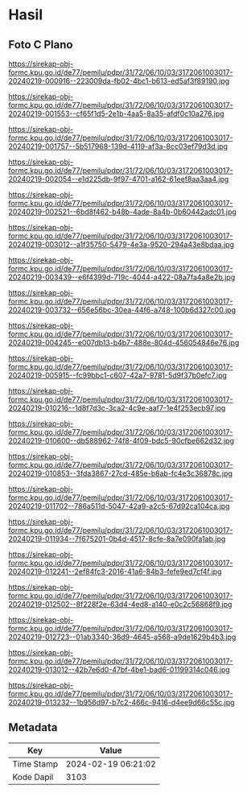 # Hasil

## Foto C Plano

https://sirekap-obj-formc.kpu.go.id/de77/pemilu/pdpr/31/72/06/10/03/3172061003017-20240219-000916--223009da-fb02-4bc1-b613-ed5af3f89190.jpg

https://sirekap-obj-formc.kpu.go.id/de77/pemilu/pdpr/31/72/06/10/03/3172061003017-20240219-001553--cf65f1d5-2e1b-4aa5-8a35-afdf0c10a276.jpg

https://sirekap-obj-formc.kpu.go.id/de77/pemilu/pdpr/31/72/06/10/03/3172061003017-20240219-001757--5b517968-139d-4119-af3a-8cc03ef79d3d.jpg

https://sirekap-obj-formc.kpu.go.id/de77/pemilu/pdpr/31/72/06/10/03/3172061003017-20240219-002054--e1d225db-9f97-4701-a162-61eef8aa3aa4.jpg

https://sirekap-obj-formc.kpu.go.id/de77/pemilu/pdpr/31/72/06/10/03/3172061003017-20240219-002521--6bd8f462-b48b-4ade-8a4b-0b60442adc01.jpg

https://sirekap-obj-formc.kpu.go.id/de77/pemilu/pdpr/31/72/06/10/03/3172061003017-20240219-003012--a1f35750-5479-4e3a-9520-294a43e8bdaa.jpg

https://sirekap-obj-formc.kpu.go.id/de77/pemilu/pdpr/31/72/06/10/03/3172061003017-20240219-003439--e6f4399d-719c-4044-a422-08a7fa4a8e2b.jpg

https://sirekap-obj-formc.kpu.go.id/de77/pemilu/pdpr/31/72/06/10/03/3172061003017-20240219-003732--656e56bc-30ea-44f6-a748-100b6d327c00.jpg

https://sirekap-obj-formc.kpu.go.id/de77/pemilu/pdpr/31/72/06/10/03/3172061003017-20240219-004245--e007db13-b4b7-488e-804d-456054846e76.jpg

https://sirekap-obj-formc.kpu.go.id/de77/pemilu/pdpr/31/72/06/10/03/3172061003017-20240219-005915--fc99bbc1-c607-42a7-9781-5d9f37b0efc7.jpg

https://sirekap-obj-formc.kpu.go.id/de77/pemilu/pdpr/31/72/06/10/03/3172061003017-20240219-010216--1d8f7d3c-3ca2-4c9e-aaf7-1e4f253ecb97.jpg

https://sirekap-obj-formc.kpu.go.id/de77/pemilu/pdpr/31/72/06/10/03/3172061003017-20240219-010600--db588962-74f8-4f09-bdc5-90cfbe662d32.jpg

https://sirekap-obj-formc.kpu.go.id/de77/pemilu/pdpr/31/72/06/10/03/3172061003017-20240219-010853--3fda3867-27cd-485e-b8ab-fc4e3c36878c.jpg

https://sirekap-obj-formc.kpu.go.id/de77/pemilu/pdpr/31/72/06/10/03/3172061003017-20240219-011702--786a511d-5047-42a9-a2c5-67d92ca104ca.jpg

https://sirekap-obj-formc.kpu.go.id/de77/pemilu/pdpr/31/72/06/10/03/3172061003017-20240219-011934--7f675201-0b4d-4517-8cfe-8a7e090fa1ab.jpg

https://sirekap-obj-formc.kpu.go.id/de77/pemilu/pdpr/31/72/06/10/03/3172061003017-20240219-012241--2ef84fc3-2016-41a6-84b3-fefe9ed7cf4f.jpg

https://sirekap-obj-formc.kpu.go.id/de77/pemilu/pdpr/31/72/06/10/03/3172061003017-20240219-012502--8f228f2e-63d4-4ed8-a140-e0c2c56868f9.jpg

https://sirekap-obj-formc.kpu.go.id/de77/pemilu/pdpr/31/72/06/10/03/3172061003017-20240219-012723--01ab3340-36d9-4645-a568-a9de1629b4b3.jpg

https://sirekap-obj-formc.kpu.go.id/de77/pemilu/pdpr/31/72/06/10/03/3172061003017-20240219-013012--42b7e6d0-47bf-4be1-bad6-01199314c046.jpg

https://sirekap-obj-formc.kpu.go.id/de77/pemilu/pdpr/31/72/06/10/03/3172061003017-20240219-013232--1b956d97-b7c2-466c-9416-d4ee9d66c55c.jpg


## Metadata

| Key        | Value               |
| ---------- | ------------------- |
| Time Stamp | 2024-02-19 06:21:02 |
| Kode Dapil | 3103                |



